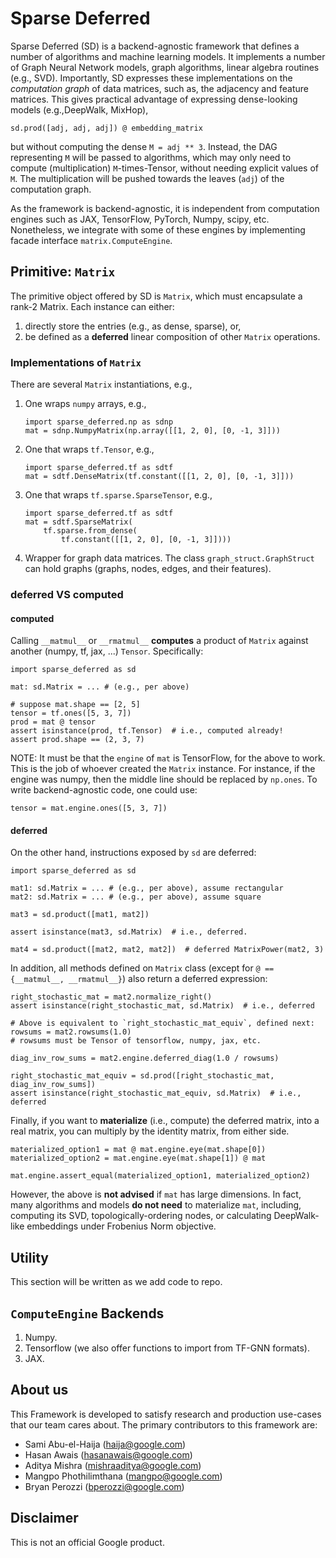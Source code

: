 # Sparse Deferred

Sparse Deferred (SD) is a backend-agnostic framework that defines a number of
algorithms and machine learning models. It implements a number of Graph Neural
Network models, graph algorithms, linear algebra routines (e.g., SVD).
Importantly, SD expresses these implementations on the *computation graph* of
data matrices, such as, the adjacency and feature matrices.
This gives practical advantage of expressing dense-looking models (e.g.,DeepWalk, MixHop),
```
sd.prod([adj, adj, adj]) @ embedding_matrix
```
but without computing the dense `M = adj ** 3`. Instead, the DAG representing `M` will be passed to algorithms, which may only need to compute (multiplication) `M`-times-Tensor, without needing explicit values of `M`. The multiplication will be pushed towards the leaves (`adj`) of the computation graph.

As the framework is backend-agnostic, it is independent from computation engines
such as JAX, TensorFlow,
PyTorch, Numpy, scipy, etc. Nonetheless, we integrate with some of these
engines by implementing facade interface `matrix.ComputeEngine`.

## Primitive: `Matrix`

The primitive object offered by SD is `Matrix`, which must encapsulate a rank-2
Matrix. Each instance can either:

1. directly store the entries (e.g., as dense, sparse), or,
1. be defined as a **deferred** linear composition of other `Matrix` operations.

### Implementations of `Matrix`

There are several `Matrix` instantiations, e.g.,

1. One wraps `numpy` arrays, e.g.,
   
   ```
   import sparse_deferred.np as sdnp
   mat = sdnp.NumpyMatrix(np.array([[1, 2, 0], [0, -1, 3]]))
   ```
1. One that wraps `tf.Tensor`, e.g.,
   
   ```
   import sparse_deferred.tf as sdtf
   mat = sdtf.DenseMatrix(tf.constant([[1, 2, 0], [0, -1, 3]]))
   ```
1. One that wraps `tf.sparse.SparseTensor`, e.g.,
   
   ```
   import sparse_deferred.tf as sdtf
   mat = sdtf.SparseMatrix(
       tf.sparse.from_dense(
           tf.constant([[1, 2, 0], [0, -1, 3]])))
   ```
1. Wrapper for graph data matrices. The class `graph_struct.GraphStruct` can
   hold graphs (graphs, nodes, edges, and their features).

### **deferred** VS **computed**

#### **computed**
Calling `__matmul__` or `__rmatmul__` **computes** a product of
`Matrix` against another (numpy, tf, jax, ...) `Tensor`. Specifically:

```
import sparse_deferred as sd

mat: sd.Matrix = ... # (e.g., per above)

# suppose mat.shape == [2, 5]
tensor = tf.ones([5, 3, 7])
prod = mat @ tensor
assert isinstance(prod, tf.Tensor)  # i.e., computed already!
assert prod.shape == (2, 3, 7)
```

NOTE: It must be that the `engine` of `mat` is TensorFlow, for the above to
work. This is the job of whoever created the `Matrix` instance. For instance,
if the engine was numpy, then the middle line should be replaced by `np.ones`.
To write backend-agnostic code, one could use:
```
tensor = mat.engine.ones([5, 3, 7])
```

#### **deferred**
On the other hand, instructions exposed by `sd` are deferred:

```
import sparse_deferred as sd

mat1: sd.Matrix = ... # (e.g., per above), assume rectangular
mat2: sd.Matrix = ... # (e.g., per above), assume square

mat3 = sd.product([mat1, mat2])

assert isinstance(mat3, sd.Matrix)  # i.e., deferred.

mat4 = sd.product([mat2, mat2, mat2])  # deferred MatrixPower(mat2, 3)
```

In addition, all methods defined on `Matrix` class (except for
`@ == {__matmul__, __rmatmul__}`) also return a deferred expression:

```
right_stochastic_mat = mat2.normalize_right()
assert isinstance(right_stochastic_mat, sd.Matrix)  # i.e., deferred

# Above is equivalent to `right_stochastic_mat_equiv`, defined next:
rowsums = mat2.rowsums(1.0)
# rowsums must be Tensor of tensorflow, numpy, jax, etc.

diag_inv_row_sums = mat2.engine.deferred_diag(1.0 / rowsums)

right_stochastic_mat_equiv = sd.prod([right_stochastic_mat, diag_inv_row_sums])
assert isinstance(right_stochastic_mat_equiv, sd.Matrix)  # i.e., deferred
```

Finally, if you want to **materialize** (i.e., compute) the deferred matrix,
into a real matrix, you can multiply by the identity matrix, from either side.

```
materialized_option1 = mat @ mat.engine.eye(mat.shape[0])
materialized_option2 = mat.engine.eye(mat.shape[1]) @ mat

mat.engine.assert_equal(materialized_option1, materialized_option2)
```
However, the above is **not advised** if `mat` has large dimensions. In fact,
many algorithms and models **do not need** to materialize `mat`, including,
computing its SVD, topologically-ordering nodes, or calculating DeepWalk-like
embeddings under Frobenius Norm objective.

## Utility

This section will be written as we add code to repo.

## `ComputeEngine` Backends

1. Numpy.
1. Tensorflow (we also offer functions to import from TF-GNN formats).
1. JAX.

## About us
This Framework is developed to satisfy research and production use-cases that
our team cares about. The primary contributors to this framework are:
* Sami Abu-el-Haija (haija@google.com)
* Hasan Awais (hasanawais@google.com)
* Aditya Mishra (mishraaditya@google.com)
* Mangpo Phothilimthana (mangpo@google.com)
* Bryan Perozzi (bperozzi@google.com)

## Disclaimer

This is not an official Google product.
